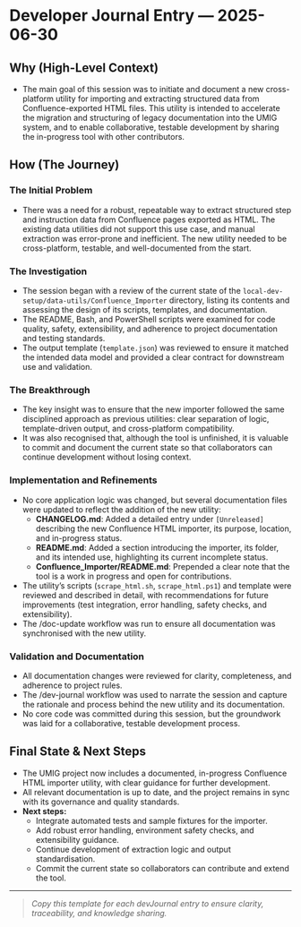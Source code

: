 # Developer Journal Entry — 2025-06-30

## Why (High-Level Context)

- The main goal of this session was to initiate and document a new cross-platform utility for importing and extracting structured data from Confluence-exported HTML files. This utility is intended to accelerate the migration and structuring of legacy documentation into the UMIG system, and to enable collaborative, testable development by sharing the in-progress tool with other contributors.

## How (The Journey)

### The Initial Problem

- There was a need for a robust, repeatable way to extract structured step and instruction data from Confluence pages exported as HTML. The existing data utilities did not support this use case, and manual extraction was error-prone and inefficient. The new utility needed to be cross-platform, testable, and well-documented from the start.

### The Investigation

- The session began with a review of the current state of the `local-dev-setup/data-utils/Confluence_Importer` directory, listing its contents and assessing the design of its scripts, templates, and documentation.
- The README, Bash, and PowerShell scripts were examined for code quality, safety, extensibility, and adherence to project documentation and testing standards.
- The output template (`template.json`) was reviewed to ensure it matched the intended data model and provided a clear contract for downstream use and validation.

### The Breakthrough

- The key insight was to ensure that the new importer followed the same disciplined approach as previous utilities: clear separation of logic, template-driven output, and cross-platform compatibility.
- It was also recognised that, although the tool is unfinished, it is valuable to commit and document the current state so that collaborators can continue development without losing context.

### Implementation and Refinements

- No core application logic was changed, but several documentation files were updated to reflect the addition of the new utility:
    - **CHANGELOG.md**: Added a detailed entry under `[Unreleased]` describing the new Confluence HTML importer, its purpose, location, and in-progress status.
    - **README.md**: Added a section introducing the importer, its folder, and its intended use, highlighting its current incomplete status.
    - **Confluence_Importer/README.md**: Prepended a clear note that the tool is a work in progress and open for contributions.
- The utility’s scripts (`scrape_html.sh`, `scrape_html.ps1`) and template were reviewed and described in detail, with recommendations for future improvements (test integration, error handling, safety checks, and extensibility).
- The /doc-update workflow was run to ensure all documentation was synchronised with the new utility.

### Validation and Documentation

- All documentation changes were reviewed for clarity, completeness, and adherence to project rules.
- The /dev-journal workflow was used to narrate the session and capture the rationale and process behind the new utility and its documentation.
- No core code was committed during this session, but the groundwork was laid for a collaborative, testable development process.

## Final State & Next Steps

- The UMIG project now includes a documented, in-progress Confluence HTML importer utility, with clear guidance for further development.
- All relevant documentation is up to date, and the project remains in sync with its governance and quality standards.
- **Next steps:**
    - Integrate automated tests and sample fixtures for the importer.
    - Add robust error handling, environment safety checks, and extensibility guidance.
    - Continue development of extraction logic and output standardisation.
    - Commit the current state so collaborators can contribute and extend the tool.

---

> _Copy this template for each devJournal entry to ensure clarity, traceability, and knowledge sharing._
